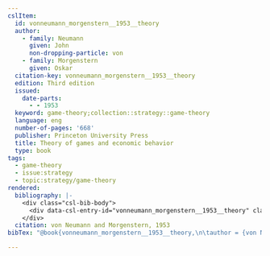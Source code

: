 ```yaml
---
cslItem:
  id: vonneumann_morgenstern__1953__theory
  author:
    - family: Neumann
      given: John
      non-dropping-particle: von
    - family: Morgenstern
      given: Oskar
  citation-key: vonneumann_morgenstern__1953__theory
  edition: Third edition
  issued:
    date-parts:
      - - 1953
  keyword: game-theory;collection::strategy::game-theory
  language: eng
  number-of-pages: '668'
  publisher: Princeton University Press
  title: Theory of games and economic behavior
  type: book
tags:
  - game-theory
  - issue:strategy
  - topic:strategy/game-theory
rendered:
  bibliography: |-
    <div class="csl-bib-body">
      <div data-csl-entry-id="vonneumann_morgenstern__1953__theory" class="csl-entry">von Neumann, J. and Morgenstern, O. 1953 <i>Theory of games and economic behavior</i>. Third edition. Princeton University Press.</div>
    </div>
  citation: von Neumann and Morgenstern, 1953
bibTex: "@book{vonneumann_morgenstern__1953__theory,\n\tauthor = {von Neumann, John and Morgenstern, Oskar},\n\tedition = {Third edition},\n\tyear = {1953},\n\tpublisher = {Princeton University Press},\n\ttitle = {Theory of games and economic behavior},\n}\n\n"

---
```

